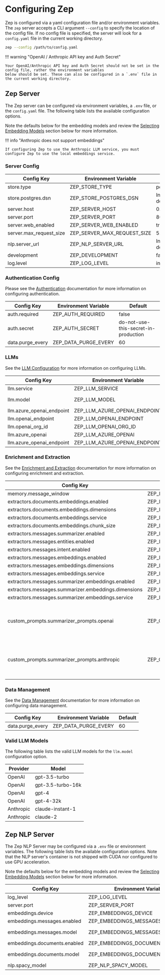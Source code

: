 # Configuring Zep

Zep is configured via a yaml configuration file and/or environment variables.
The `zep` server accepts a CLI argument `--config` to specify the location of the config file.
If no config file is specified, the server will look for a `config.yaml` file in the current working directory.

```bash
zep --config /path/to/config.yaml
```

!!! warning "OpenAI / Anthropic API key and Auth Secret"

    Your OpenAI/Anthropic API key and Auth Secret should not be set in the config file, rather the environment variables
    below should be set. These can also be configured in a `.env` file in the current working directory.

## Zep Server

The Zep server can be configured via environment variables, a `.env` file, or the `config.yaml` file. The following table lists the available configuration options.

Note the defaults below for the embedding models and review the [Selecting Embedding Models](#selecting-embedding-models) section below for more information.

!!! info "Anthropic does not support embeddings"

    If configuring Zep to use the Anthropic LLM service, you must configure Zep to use the local embeddings service.

### Server Config

| Config Key                                  | Environment Variable                            | Default                                                      |
|---------------------------------------------|-------------------------------------------------|--------------------------------------------------------------|
| store.type                                  | ZEP_STORE_TYPE                                  | postgres                                                     |
| store.postgres.dsn                          | ZEP_STORE_POSTGRES_DSN                          | Installation dependent.                                      |
| server.host                                 | ZEP_SERVER_HOST                                 | 0.0.0.0                                                      |
| server.port                                 | ZEP_SERVER_PORT                                 | 8000                                                         |
| server.web_enabled                          | ZEP_SERVER_WEB_ENABLED                          | true                                                         |
| server.max_request_size                     | ZEP_SERVER_MAX_REQUEST_SIZE                     | 5242880                                                      |
| nlp.server_url                              | ZEP_NLP_SERVER_URL                              | Installation dependent.                                      |
| development                                 | ZEP_DEVELOPMENT                                 | false                                                        |
| log.level                                   | ZEP_LOG_LEVEL                                   | info                                                         |

### Authentication Config

Please see the [Authentication](auth.md) documentation for more information on configuring authentication.

| Config Key                                  | Environment Variable                            | Default                                                      |
|---------------------------------------------|-------------------------------------------------|--------------------------------------------------------------|
| auth.required                               | ZEP_AUTH_REQUIRED                               | false                                                        |
| auth.secret                                 | ZEP_AUTH_SECRET                                 | do-not-use-this-secret-in-production                         |
| data.purge_every                            | ZEP_DATA_PURGE_EVERY                            | 60                                                           |

### LLMs

See the [LLM Configuration](llm_config.md) for more information on configuring LLMs.

| Config Key                                  | Environment Variable                            | Default                                                      |
|---------------------------------------------|-------------------------------------------------|--------------------------------------------------------------|
| llm.service                                 | ZEP_LLM_SERVICE                                 | openai                                                       |
| llm.model                                   | ZEP_LLM_MODEL                                   | gpt-3.5-turbo                                                |
| llm.azure_openai_endpoint                   | ZEP_LLM_AZURE_OPENAI_ENDPOINT                   | undefined                                                    |
| llm.openai_endpoint                         | ZEP_LLM_OPENAI_ENDPOINT                         | undefined                                                    |
| llm.openai_org_id                           | ZEP_LLM_OPENAI_ORG_ID                           | undefined                                                    |
| llm.azure_openai                            | ZEP_LLM_AZURE_OPENAI                            | undefined                                                    |
| llm.azure_openai_endpoint                   | ZEP_LLM_AZURE_OPENAI_ENDPOINT                   | undefined                                                    |

### Enrichment and Extraction

See the [Enrichment and Extraction](../sdk/extractors.md) documentation for more information on configuring enrichment and extraction.

| Config Key                                  | Environment Variable                            | Default                                                      |
|---------------------------------------------|-------------------------------------------------|--------------------------------------------------------------|
| memory.message_window                       | ZEP_MEMORY_MESSAGE_WINDOW                       | 12                                                           |
| extractors.documents.embeddings.enabled     | ZEP_EXTRACTORS_DOCUMENTS_EMBEDDINGS_ENABLED     | true                                                         |
| extractors.documents.embeddings.dimensions  | ZEP_EXTRACTORS_DOCUMENTS_EMBEDDINGS_DIMENSIONS  | 384                                                          |
| extractors.documents.embeddings.service     | ZEP_EXTRACTORS_DOCUMENTS_EMBEDDINGS_SERVICE     | local                                                        |
| extractors.documents.embeddings.chunk_size  | ZEP_EXTRACTORS_DOCUMENTS_EMBEDDINGS_CHUNK_SIZE  | 1000                                                         |
| extractors.messages.summarizer.enabled      | ZEP_EXTRACTORS_MESSAGES_SUMMARIZER_ENABLED      | true                                                         |
| extractors.messages.entities.enabled        | ZEP_EXTRACTORS_MESSAGES_ENTITIES_ENABLED        | true                                                         |
| extractors.messages.intent.enabled          | ZEP_EXTRACTORS_MESSAGES_INTENT_ENABLED          | false                                                        |
| extractors.messages.embeddings.enabled      | ZEP_EXTRACTORS_MESSAGES_EMBEDDINGS_ENABLED      | true                                                         |
| extractors.messages.embeddings.dimensions   | ZEP_EXTRACTORS_MESSAGES_EMBEDDINGS_DIMENSIONS   | 384                                                          |
| extractors.messages.embeddings.service      | ZEP_EXTRACTORS_MESSAGES_EMBEDDINGS_SERVICE      | local                                                        |
| extractors.messages.summarizer.embeddings.enabled   | ZEP_EXTRACTORS_MESSAGES_SUMMARIZER_EMBEDDINGS_ENABLED   | true                                         |
| extractors.messages.summarizer.embeddings.dimensions| ZEP_EXTRACTORS_MESSAGES_SUMMARIZER_EMBEDDINGS_DIMENSIONS| 384                                          |
| extractors.messages.summarizer.embeddings.service   | ZEP_EXTRACTORS_MESSAGES_SUMMARIZER_EMBEDDINGS_SERVICE   | local                                        |
| custom_prompts.summarizer_prompts.openai    | ZEP_CUSTOM_PROMPTS_SUMMARIZER_PROMPTS_OPENAI    | See Zep's source code for details                            |
| custom_prompts.summarizer_prompts.anthropic | ZEP_CUSTOM_PROMPTS_SUMMARIZER_PROMPTS_ANTHROPIC | See Zep's source code for details                            |

### Data Management

See the [Data Management](data.md) documentation for more information on configuring data management.

| Config Key                                  | Environment Variable                            | Default                                                      |
|---------------------------------------------|-------------------------------------------------|--------------------------------------------------------------|
| data.purge_every                            | ZEP_DATA_PURGE_EVERY                            | 60                                                           |

### Valid LLM Models

The following table lists the valid LLM models for the `llm.model` configuration option.

| Provider  | Model             |
| --------- | ----------------- |
| OpenAI    | gpt-3.5-turbo     |
| OpenAI    | gpt-3.5-turbo-16k |
| OpenAI    | gpt-4             |
| OpenAI    | gpt-4-32k         |
| Anthropic | claude-instant-1  |
| Anthropic | claude-2          |

## Zep NLP Server

The Zep NLP Server may be configured via a `.env` file or environment variables.
The following table lists the available configuration options.
Note that the NLP server's container is not shipped with CUDA nor configured to use GPU acceleration.

Note the defaults below for the embedding models and review the [Selecting Embedding Models](#selecting-embedding-models) section below for more information.

| Config Key                   | Environment Variable             | Default          |
| ---------------------------- | -------------------------------- | ---------------- |
| log_level                    | ZEP_LOG_LEVEL                    | info             |
| server.port                  | ZEP_SERVER_PORT                  | 5557             |
| embeddings.device            | ZEP_EMBEDDINGS_DEVICE            | cpu              |
| embeddings.messages.enabled  | ZEP_EMBEDDINGS_MESSAGES_ENABLED  | true             |
| embeddings.messages.model    | ZEP_EMBEDDINGS_MESSAGES_MODEL    | all-MiniLM-L6-v2 |
| embeddings.documents.enabled | ZEP_EMBEDDINGS_DOCUMENTS_ENABLED | true             |
| embeddings.documents.model   | ZEP_EMBEDDINGS_DOCUMENTS_MODEL   | all-MiniLM-L6-v2 |
| nlp.spacy_model              | ZEP_NLP_SPACY_MODEL              | en_core_web_sm   |
